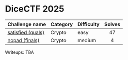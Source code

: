 # DiceCTF 2025

| Challenge name | Category | Difficulty | Solves |
|-|-|-|:-:|
| [satisfied (quals)](satisfied) | Crypto |  easy |47|
| [nopad (finals)](nopad) | Crypto |  medium |4|

Writeups: TBA
